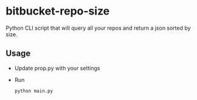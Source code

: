 # bitbucket-repo-size

Python CLI script that will query all your repos and return a json sorted by size.

## Usage

* Update prop.py with your settings

* Run

    ```bash
    python main.py
